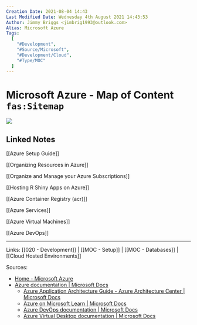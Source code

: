 ```yaml
---
Creation Date: 2021-08-04 14:43
Last Modified Date: Wednesday 4th August 2021 14:43:53
Author: Jimmy Briggs <jimbrig1993@outlook.com>
Alias: Microsoft Azure
Tags:
  [
    "#Development",
    "#Source/Microsoft",
    "#Development/Cloud",
    "#Type/MOC"
  ]
---
```


# Microsoft Azure - Map of Content `fas:Sitemap`

![](https://www.blaize.net/wp-content/uploads/2019/03/azurelogo.png)



## Linked Notes

[[Azure Setup Guide]]

[[Organizing Resources in Azure]]

[[Organize and Manage your Azure Subscriptions]]

[[Hosting R Shiny Apps on Azure]]

[[Azure Container Registry (acr)]]

[[Azure Services]]

[[Azure Virtual Machines]]

[[Azure DevOps]]






***

Links: [[020 - Development]] | [[MOC - Setup]] | [[MOC - Databases]] | [[Cloud Hosted Environments]] 

Sources: 
- [Home - Microsoft Azure](https://portal.azure.com/#home)
- [Azure documentation | Microsoft Docs](https://docs.microsoft.com/en-us/azure/?product=featured)
	- [Azure Application Architecture Guide - Azure Architecture Center | Microsoft Docs](https://docs.microsoft.com/en-us/azure/architecture/guide/)
	- [Azure on Microsoft Learn | Microsoft Docs](https://docs.microsoft.com/en-us/learn/azure/)
	- [Azure DevOps documentation | Microsoft Docs](https://docs.microsoft.com/en-us/azure/devops/?view=azure-devops)
	- [Azure Virtual Desktop documentation | Microsoft Docs](https://docs.microsoft.com/en-us/azure/virtual-desktop/)

